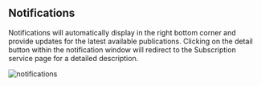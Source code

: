 ## Notifications

Notifications will automatically display in the right bottom corner and
provide updates for the latest available publications. Clicking on the
detail button within the notification window will redirect to the
Subscription service page for a detailed description.

![notifications](/assets/image13.png)